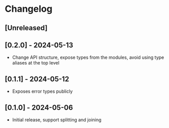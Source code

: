 # Changelog

## [Unreleased]

## [0.2.0] - 2024-05-13

- Change API structure, expose types from the modules, avoid using type aliases at the top level

## [0.1.1] - 2024-05-12

- Exposes error types publicly

## [0.1.0] - 2024-05-06

- Initial release, support splitting and joining
